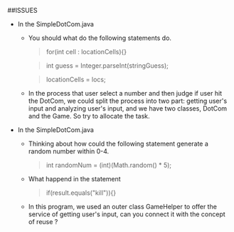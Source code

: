 ##ISSUES
*	In the SimpleDotCom.java
	*	You should what do the following statements do.
		>	for(int cell : locationCells){}
		
		>	int guess = Integer.parseInt(stringGuess);

		>   locationCells = locs;

	*	In the process that user select a number and then judge if user hit the DotCom, we could split the process into two part: getting user's input and analyzing user's input, and we have two classes, DotCom and the Game. So try to allocate the task.
*	In the SimpleDotCom.java
	*	Thinking about how could the following statement generate a random number within 0-4.
	
		>   int randomNum = (int)(Math.random() * 5);

	*	What happend in the statement

		>   if(result.equals("kill")){}

	*	In this program, we used an outer class GameHelper to offer the service of getting user's input, can you connect it with the concept of reuse ?

